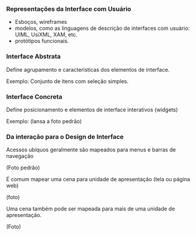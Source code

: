 
### Representações da Interface com Usuário

- Esboços, wireframes
- modelos, como as linguagens de descrição de interfaces com usuário: UIML, UsiXML, XAM, etc.
- protótipos funcionais.

### Interface Abstrata

Define agrupamento e características dos elementos de interface.

Exemplo: Conjunto de itens com seleção simples.

### Interface Concreta

Define posicionamento e elementos de interface interativos (widgets)

Exemplo: (lansa a foto pedrão)


### Da interação para o Design de Interface

Acessos ubíquos geralmente são mapeados para menus e barras de navegação

(Foto pedrão)


É comum mapear uma cena para unidade de apresentação (tela ou página web)

(foto)

Uma cena também pode ser mapeada para mais de uma unidade de apresentação. 

(Foto)

